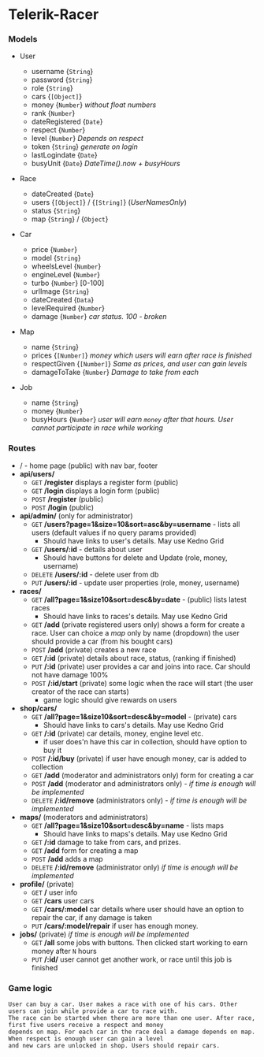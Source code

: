 # Telerik-Racer
### Models
* User
  * username {`String`}
  * password {`String`}
  * role {`String`}
  * cars {`[Object]`}
  * money {`Number`} _without float numbers_
  * rank {`Number`}
  * dateRegistered {`Date`}
  * respect {`Number`}
  * level {`Number`} _Depends on respect_
  * token {`String`} _generate on login_
  * lastLogindate {`Date`}
  * busyUnit {`Date`} _DateTime().now + busyHours_
  
* Race
  * dateCreated {`Date`}
  * users {`[Object]`} / {`[String]`} (_UserNamesOnly_)
  * status {`String`}
  * map {`String`} / {`Object`}
  
* Car
  * price {`Number`}
  * model {`String`}
  * wheelsLevel {`Number`}
  * engineLevel {`Number`}
  * turbo {`Number`} [0-100]
  * urlImage {`String`}
  * dateCreated {`Data`}
  * levelRequired {`Number`}
  * damage {`Number`} _car status. 100 - broken_
  
* Map
  * name {`String`}
  * prices {`[Number]`} _money which users will earn after race is finished_
  * respectGiven {`[Number]`} _Same as prices, and user can gain levels_
  * damageToTake {`Number`} _Damage to take from each_
  
* Job
  * name {`String`}
  * money {`Number`}
  * busyHours {`Number`} _user will earn `money` after that hours. User cannot participate in race while working_
        
### Routes
* / - home page (public) with nav bar, footer
* __api/users/__
    * `GET` __/register__  displays a register form (public)
    * `GET` __/login__ displays a login form (public)
    * `POST` __/register__ (public)
    * `POST` __/login__ (public)
* __api/admin/__  (only for administrator)
    * `GET` __/users?page=1&size=10&sort=asc&by=username__ - lists all users (default values if no query params provided)
        * Should have links to user's details. May use Kedno Grid
    * `GET` __/users/:id__ - details about user
        * Should have buttons for delete and Update (role, money, username) 
    * `DELETE` __/users/:id__ - delete user from db
    * `PUT` __/users/:id__ - update user properties (role, money, username)
* __races/__
    * `GET` __/all?page=1&size10&sort=desc&by=date__ - (public) lists latest races 
        * Should have links to races's details. May use Kedno Grid
    * `GET` __/add__ (private registered users only) shows a form for create a race. User can choice a _map_ only by name (dropdown)
    the user should provide a car (from his bought cars)
    * `POST` __/add__ (private) creates a new race 
    * `GET` __/:id__ (private) details about race, status, (ranking if finished)
    * `PUT` __/:id__ (private) user provides a car and joins into race. Car should not have damage 100%
    * `POST` __/:id/start__ (private) some logic when the race will start (the user creator of the race can starts)
        * game logic should give rewards on users
* __shop/cars/__
    * `GET` __/all?page=1&size10&sort=desc&by=model__ - (private) cars
        * Should have links to cars's details. May use Kedno Grid
    * `GET` __/:id__ (private) car details, money, engine level etc.
        * if user does'n have this car in collection, should have option to buy it
    * `POST` __/:id/buy__ (private) if user have enough money, car is added to collection
    * `GET` __/add__ (moderator and administrators only) form for creating a car
    * `POST` __/add__ (moderator and administrators only) - _if time is enough will be implemented_
    * `DELETE` __/:id/remove__ (administrators only) - _if time is enough will be implemented_
* __maps/__ (moderators and administrators)
    * `GET` __/all?page=1&size10&sort=desc&by=name__ - lists maps
        * Should have links to maps's details. May use Kedno Grid
    * `GET` __/:id__  damage to take from cars, and prizes.
    * `GET` __/add__  form for creating a map
    * `POST` __/add__  adds a map
    * `DELETE` __/:id/remove__ (administrator only) _if time is enough will be implemented_
* __profile/__ (private)
    * `GET` __/__ user info
    * `GET` __/cars__ user cars
    * `GET` __/cars/:model__ car details where user should have an option to repair the car, if any damage is taken
    * `PUT` __/cars/:model/repair__ if user has enough money.
* __jobs/__ (private) _if time is enough will be implemented_
    * `GET` __/all__ some jobs with buttons. Then clicked start working to earn money after `N` hours  
    * `PUT` __/:id/__ user cannot get another work, or race until this job is finished


### Game logic
    User can buy a car. User makes a race with one of his cars. Other users can join while provide a car to race with. 
    The race can be started when there are more than one user. After race, first five users receive a respect and money
    depends on map. For each car in the race deal a damage depends on map. When respect is enough user can gain a level
    and new cars are unlocked in shop. Users should repair cars.